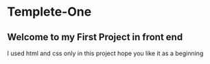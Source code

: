 # Templete-One
## Welcome to my First Project in front end
 I used html and css only in this project 
 hope you like it as a beginning
